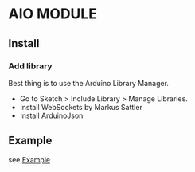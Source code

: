 # AIO MODULE

## Install

### Add library
Best thing is to use the Arduino Library Manager.
* Go to Sketch > Include Library > Manage Libraries.
* Install WebSockets by Markus Sattler
* Install ArduinoJson

##  Example
see [Example](examples)


